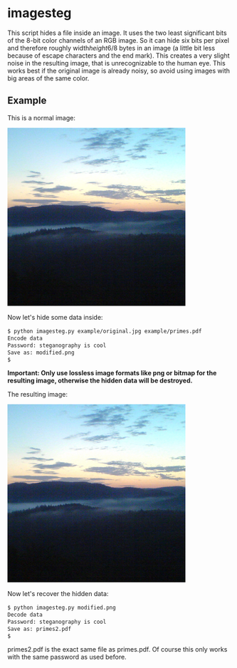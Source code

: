 # imagesteg

This script hides a file inside an image. It uses the two least significant bits of the 8-bit color channels of an RGB image. So it can hide six bits per pixel and therefore roughly width*height*6/8 bytes in an image (a little bit less because of escape characters and the end mark). This creates a very slight noise in the resulting image, that is unrecognizable to the human eye. This works best if the original image is already noisy, so avoid using images with big areas of the same color.

## Example
This is a normal image:

![original](example/original.jpg)

Now let's hide some data inside:

    $ python imagesteg.py example/original.jpg example/primes.pdf 
    Encode data
    Password: steganography is cool
    Save as: modified.png
    $

**Important: Only use lossless image formats like png or bitmap for the resulting image, otherwise the hidden data will be destroyed.**

The resulting image:

![modified](example/modified.png)

Now let's recover the hidden data:

    $ python imagesteg.py modified.png 
    Decode data
    Password: steganography is cool 
    Save as: primes2.pdf
    $
    
primes2.pdf is the exact same file as primes.pdf. Of course this only works with the same password as used before.


